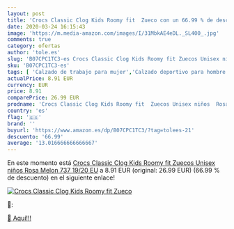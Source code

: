 ```yaml
---
layout: post
title: 'Crocs Classic Clog Kids Roomy fit  Zueco con un 66.99 % de descuento'
date: 2020-03-24 16:15:43
image: 'https://m.media-amazon.com/images/I/31MbkAE4eDL._SL400_.jpg'
comments: true
category: ofertas
author: 'tole.es'
slug: 'B07CPC1TC3-es Crocs Classic Clog Kids Roomy fit Zuecos Unisex niños Rosa...'
sku: 'B07CPC1TC3-es'
tags: [ 'Calzado de trabajo para mujer','Calzado deportivo para hombre','Calzado sanitario y de hostelería para mujer','Chanclas y sandalias de piscina para hombre','Sandalias y chanclas para niña','Zapatillas y calzado deportivo para hombre','Zapatos','Zapatos para hombre','Zapatos para mujer','Zapatos para niñas pequeñas','Zapatos y complementos','Zuecos sanitarios y de hostelería para mujer','Zuecos y mules para hombre','zuecos', ]
actualPrice: 8.91 EUR
currency: EUR
price: 8.91
comparePrice: 26.99 EUR
prodname: 'Crocs Classic Clog Kids Roomy fit  Zuecos Unisex niños  Rosa  Melon 737   19/20 EU'
country: 'es'
flag: '🇪🇸'
brand: ''
buyurl: 'https://www.amazon.es/dp/B07CPC1TC3/?tag=tolees-21'
descuento: '66.99'
average: '13.016666666666667'
---
```


En este momento está [Crocs Classic Clog Kids Roomy fit  Zuecos Unisex niños  Rosa  Melon 737   19/20 EU](https://www.amazon.es/dp/B07CPC1TC3/?tag=tolees-21) a 8.91 EUR (original: 26.99 EUR) (66.99 %  de descuento) en el siguiente enlace!

[![Crocs Classic Clog Kids Roomy fit  Zueco](https://m.media-amazon.com/images/I/31MbkAE4eDL._SL400_.jpg)](https://www.amazon.es/dp/B07CPC1TC3/?tag=tolees-21)

🔎:


[🛒 Aquí!!!](https://www.amazon.es/dp/B07CPC1TC3/?tag=tolees-21)
